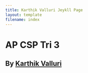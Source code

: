 ```yaml
---
title: Karthik Valluri Jeykll Page
layout: template
filename: index
--- 
```


# AP CSP Tri 3

## By [Karthik Valluri](https://github.com/kar722)
